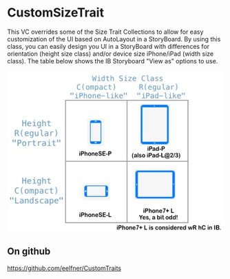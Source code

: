 #  CustomSizeTrait

This VC overrides some of the Size Trait Collections to allow for easy
customization of the UI based on AutoLayout in a StoryBoard. By using
this class, you can easily design you UI in a StoryBoard with differences for
orientation (height size class) and/or device size iPhone/iPad (width size class).
The table below shows the IB Storyboard "View as" options to use.

![Width and Height Size Traits](OrientationSizeTrait.jpg)

## On github

https://github.com/eelfner/CustomTraits
